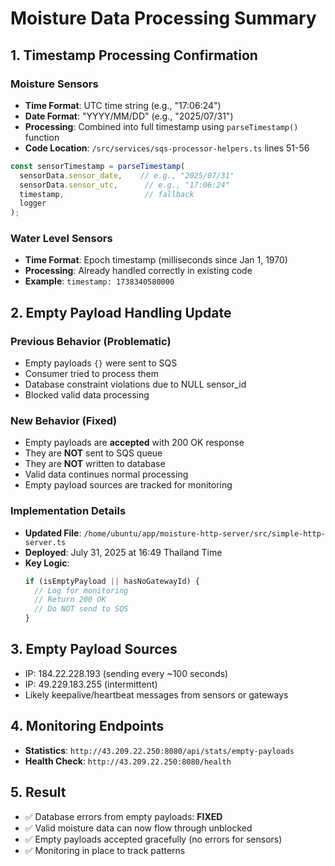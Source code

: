 # Moisture Data Processing Summary

## 1. Timestamp Processing Confirmation

### Moisture Sensors
- **Time Format**: UTC time string (e.g., "17:06:24")
- **Date Format**: "YYYY/MM/DD" (e.g., "2025/07/31")
- **Processing**: Combined into full timestamp using `parseTimestamp()` function
- **Code Location**: `/src/services/sqs-processor-helpers.ts` lines 51-56
```typescript
const sensorTimestamp = parseTimestamp(
  sensorData.sensor_date,    // e.g., "2025/07/31"
  sensorData.sensor_utc,      // e.g., "17:06:24"
  timestamp,                  // fallback
  logger
);
```

### Water Level Sensors
- **Time Format**: Epoch timestamp (milliseconds since Jan 1, 1970)
- **Processing**: Already handled correctly in existing code
- **Example**: `timestamp: 1738340580000`

## 2. Empty Payload Handling Update

### Previous Behavior (Problematic)
- Empty payloads `{}` were sent to SQS
- Consumer tried to process them
- Database constraint violations due to NULL sensor_id
- Blocked valid data processing

### New Behavior (Fixed)
- Empty payloads are **accepted** with 200 OK response
- They are **NOT** sent to SQS queue
- They are **NOT** written to database
- Valid data continues normal processing
- Empty payload sources are tracked for monitoring

### Implementation Details
- **Updated File**: `/home/ubuntu/app/moisture-http-server/src/simple-http-server.ts`
- **Deployed**: July 31, 2025 at 16:49 Thailand Time
- **Key Logic**:
  ```typescript
  if (isEmptyPayload || hasNoGatewayId) {
    // Log for monitoring
    // Return 200 OK
    // Do NOT send to SQS
  }
  ```

## 3. Empty Payload Sources
- IP: 184.22.228.193 (sending every ~100 seconds)
- IP: 49.229.183.255 (intermittent)
- Likely keepalive/heartbeat messages from sensors or gateways

## 4. Monitoring Endpoints
- **Statistics**: `http://43.209.22.250:8080/api/stats/empty-payloads`
- **Health Check**: `http://43.209.22.250:8080/health`

## 5. Result
- ✅ Database errors from empty payloads: **FIXED**
- ✅ Valid moisture data can now flow through unblocked
- ✅ Empty payloads accepted gracefully (no errors for sensors)
- ✅ Monitoring in place to track patterns